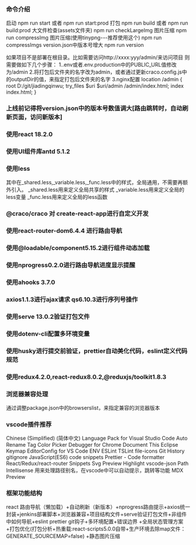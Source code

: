 ### 命令介绍
启动 npm run start 或者 npm run start:prod
打包 npm run build 或者 npm run build:prod
大文件检查(assets文件夹) npm run checkLargeImg
图片压缩 npm run compressImg
图片压缩(使用tinypng---推荐使用这个) npm run compressImgs
version.json中版本号增大 npm run version

如果项目不是部署在根目录。比如需要访问http://xxxx:yyy/admin/来访问项目
则需要做如下几个步骤：
1..env或者.env.production中的PUBLIC_URL值修改为/admin
2.将打包后文件夹的名字改为admin，或者通过更新craco.config.js中的outputDir的值，来指定打包后文件夹的名字
3.nginx配置
    location /admin {
        root D:/git/jiadingqinwu;
        try_files $uri $uri/admin /admin/index.html;
        index index.html;
    }
### 上线前记得将version.json中的版本号数值调大[路由跳转时，自动刷新页面，访问新版本]

### 使用react 18.2.0

### 使用UI组件库antd 5.1.2

### 使用less

其中在_shared.less,_variable.less,_func.less中的样式，全局通用，不需要再额外引入。
_shared.less用来定义全局共享的样式
_variable.less用来定义全局的less变量
_func.less用来定义全局的less函数

### @craco/craco 对 create-react-app进行自定义开发

### 使用react-router-dom6.4.4 进行路由导航

### 使用@loadable/component5.15.2进行组件动态加载

### 使用nprogress0.2.0进行路由导航进度显示提醒

### 使用ahooks 3.7.0

### axios1.1.3进行ajax请求 qs6.10.3进行序列号操作

### 使用serve 13.0.2验证打包文件

### 使用dotenv-cli配置多环境变量

### 使用husky进行提交前验证，prettier自动美化代码，eslint定义代码规范

### 使用redux4.2.0,react-redux8.0.2,@reduxjs/toolkit1.8.3

### 浏览器兼容处理

通过调整package.json中的browserslist，来指定兼容的浏览器版本

### vscode插件推荐

Chinese (Simplified) (简体中文) Language Pack for Visual Studio Code
Auto Rename Tag
Color Picker
Debugger for Chrome
Document This
Eclipse Keymap
EditorConfig for VS Code
ENV
ESLint
TSLint
file-icons
Git History
gitignore
JavaScript(ES6) code snippets
Prettier - Code formatter
React/Redux/react-router Snippets
Svg Preview
Highlight
vscode-json
Path Intellisense 用来处理路径别名，在vscode中可以自动提示，跳转等功能
MDX Preview

### 框架功能结构

react
路由导航（懒加载）+自动刷新（新版本）+nprogress路由提示+axios统一封装+jenkins部署脚本+浏览器兼容+项目结构文件+serve验证打包文件+非组件中如何导航+eslint prettier git钩子+多环境配置+错误边界
+全局状态管理方案
+打包优化(打包分析+热重载:react-scripts5.0.0自带+生产环境去除map文件：GENERATE_SOURCEMAP=false)
+静态图片压缩

